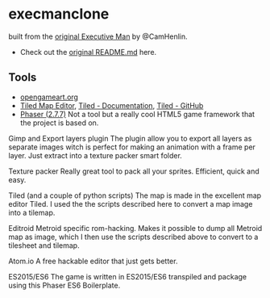 # execmanclone

built from the [original Executive Man](https://github.com/CamHenlin/ExecutiveMan) by @CamHenlin.

- Check out the [original README.md](README_orig.md) here.

## Tools
- [opengameart.org](https://opengameart.org/content/lpc-tile-atlas)
- [Tiled Map Editor](http://www.mapeditor.org/), [Tiled - Documentation](http://doc.mapeditor.org/), [Tiled - GitHub](https://github.com/bjorn/tiled)
- [Phaser \(2.7.7\)](https://phaser.io/download/stable) Not a tool but a really cool HTML5 game framework that the project is based on.


Gimp and Export layers plugin
The plugin allow you to export all layers as separate images witch is perfect for making an animation with a frame per layer. Just extract into a texture packer smart folder.

Texture packer
Really great tool to pack all your sprites. Efficient, quick and easy.

Tiled (and a couple of python scripts)
The map is made in the excellent map editor Tiled. I used the the scripts described here to convert a map image into a tilemap.

Editroid
Metroid specific rom-hacking. Makes it possible to dump all Metroid map as image, which I then use the scripts described above to convert to a tilesheet and tilemap.

Atom.io
A free hackable editor that just gets better.

ES2015/ES6
The game is written in ES2015/ES6 transpiled and package using this Phaser ES6 Boilerplate.
